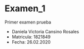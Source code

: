 # Examen_1
Primer examen prueba

+ Daniela Victoria Cansino Rosales
+ Matricula: 1821849
+ Fecha: 26.02.2020

